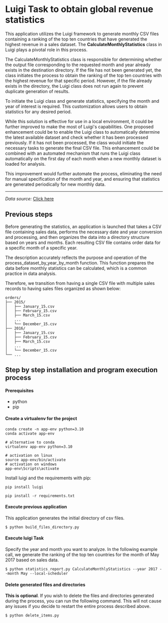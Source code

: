 # Luigi Task to obtain global revenue statistics

This application utilizes the Luigi framework to generate monthly CSV files containing a ranking of the top ten countries that have generated the highest revenue in a sales dataset. The **CalculateMonthlyStatistics** class in Luigi plays a pivotal role in this process.

The CalculateMonthlyStatistics class is responsible for determining whether the output file corresponding to the requested month and year already exists in the destination directory. If the file has not been generated yet, the class initiates the process to obtain the ranking of the top ten countries with the highest revenue for that specific period. However, if the file already exists in the directory, the Luigi class does not run again to prevent duplicate generation of results.

To initiate the Luigi class and generate statistics, specifying the month and year of interest is required. This customization allows users to obtain statistics for any desired period.

While this solution is effective for use in a local environment, it could be further improved to make the most of Luigi's capabilities. One proposed enhancement could be to enable the Luigi class to automatically determine the latest available dataset and check whether it has been processed previously. If it has not been processed, the class would initiate the necessary tasks to generate the final CSV file. This enhancement could be combined with an automated mechanism that runs the Luigi class automatically on the first day of each month when a new monthly dataset is loaded for analysis.

This improvement would further automate the process, eliminating the need for manual specification of the month and year, and ensuring that statistics are generated periodically for new monthly data.

---
*Data source:* [Click here](https://www.kaggle.com/datasets/annakhew/sample-country-sales-dataset?resource=download)

## Previous steps

Before generating the statistics, an application is launched that takes a CSV file containing sales data, performs the necessary date and year conversion and processing, and then organizes the data into a directory structure based on years and months. Each resulting CSV file contains order data for a specific month of a specific year.

The description accurately reflects the purpose and operation of the process_dataset_by_year_by_month function. This function prepares the data before monthly statistics can be calculated, which is a common practice in data analysis.

Therefore, we transition from having a single CSV file with multiple sales records to having sales files organized as shown below:

```
orders/
├── 2015/
│   ├── January_15.csv
│   ├── February_15.csv
│   ├── March_15.csv
│   ...
│   └── December_15.csv
├── 2016/
│   ├── January_15.csv
│   ├── February_15.csv
│   ├── March_15.csv
│   ...
│   └── December_15.csv
└── ...

```


## Step by step installation and program execution process

#### Prerequisites

- python
- pip


#### Create a virtualenv for the project

```
conda create -n app-env python=3.10
conda activate app-env

# alternative to conda
virtualenv app-env python=3.10

# activation on linux
source app-env/bin/activate
# activation on windows
app-env\Scripts\activate

```

Install luigi and the requirements with pip:

```
pip install luigi

pip install -r requirements.txt

```


#### Execute previous application

This application generates the initial directory of csv files.

```
$ python build_files_directory.py
```


#### Execute luigi Task

Specify the year and month you want to analyze. In the following example call, we generate the ranking of the top ten countries for the month of May 2017 based on sales data.

```
$ python statistics_report.py CalculateMonthlyStatistics --year 2017 --month May --local-scheduler
```


#### Delete generated files and directories

**This is optional**. If you wish to delete the files and directories generated during the process, you can run the following command. This will not cause any issues if you decide to restart the entire process described above.

```
$ python delete_items.py
```
